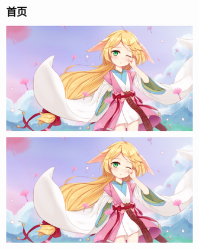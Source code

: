 # 首页

![asdf](.gitbook/assets/a37cfca392c861061a8a65042ab4ef2a.jpg)

![](.gitbook/assets/a37cfca392c861061a8a65042ab4ef2a.jpg)



